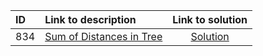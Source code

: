 | ID | Link to description | Link to solution
|:---|:---|:---:|
| 834 | [Sum of Distances in Tree](https://leetcode.com/problems/sum-of-distances-in-tree/) | [Solution](https://github.com/versenyi98/leetcode-solutions/tree/main/LeetCode/0834.%20Sum%20of%20Distances%20in%20Tree)|
